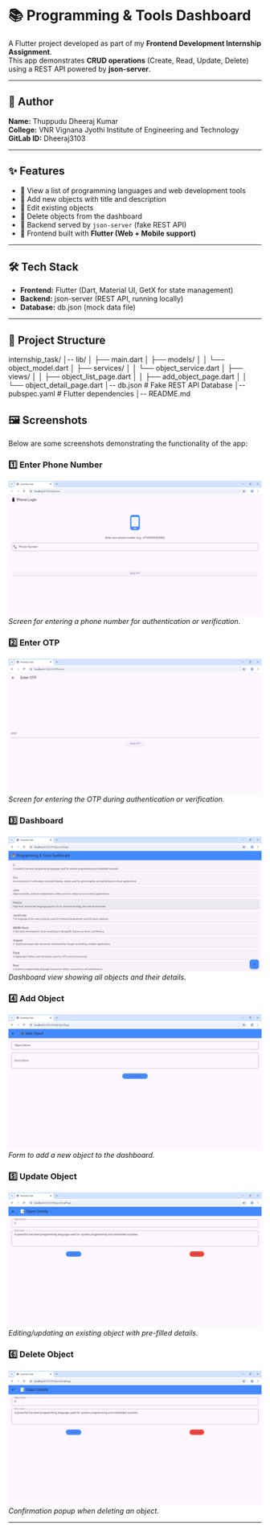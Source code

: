 # 📚 Programming & Tools Dashboard

A Flutter project developed as part of my **Frontend Development Internship Assignment**.  
This app demonstrates **CRUD operations** (Create, Read, Update, Delete) using a REST API powered by **json-server**.

---

## 👤 Author
**Name:** Thuppudu Dheeraj Kumar  
**College:** VNR Vignana Jyothi Institute of Engineering and Technology  
**GitLab ID:** Dheeraj3103  

---

## ✨ Features
- 🔹 View a list of programming languages and web development tools  
- 🔹 Add new objects with title and description  
- 🔹 Edit existing objects  
- 🔹 Delete objects from the dashboard  
- 🔹 Backend served by `json-server` (fake REST API)  
- 🔹 Frontend built with **Flutter (Web + Mobile support)**  

---

## 🛠️ Tech Stack
- **Frontend:** Flutter (Dart, Material UI, GetX for state management)  
- **Backend:** json-server (REST API, running locally)  
- **Database:** db.json (mock data file)  

---

## 📂 Project Structure
internship_task/
│-- lib/
│ ├── main.dart
│ ├── models/
│ │ └── object_model.dart
│ ├── services/
│ │ └── object_service.dart
│ ├── views/
│ │ ├── object_list_page.dart
│ │ ├── add_object_page.dart
│ │ └── object_detail_page.dart
│-- db.json # Fake REST API Database
│-- pubspec.yaml # Flutter dependencies
│-- README.md

## 🖼️ Screenshots

Below are some screenshots demonstrating the functionality of the app:

### 1️⃣ Enter Phone Number
![Enter Phone Number](assets/Screenshot%202025-08-24%20192323.png)  
*Screen for entering a phone number for authentication or verification.*

### 2️⃣ Enter OTP
![Enter OTP](assets/Screenshot%202025-08-24%20192418.png)  
*Screen for entering the OTP during authentication or verification.*

### 3️⃣ Dashboard
![Dashboard](assets/Screenshot%202025-08-24%20192452.png)  
*Dashboard view showing all objects and their details.*

### 4️⃣ Add Object
![Add Object](assets/Screenshot%202025-08-24%20192523.png)  
*Form to add a new object to the dashboard.*

### 5️⃣ Update Object
![Update Object](assets/Screenshot%202025-08-24%20192117.png)  
*Editing/updating an existing object with pre-filled details.*

### 6️⃣ Delete Object
![Delete Object](assets/Screenshot%202025-08-24%20192117.png)  
*Confirmation popup when deleting an object.*

---




